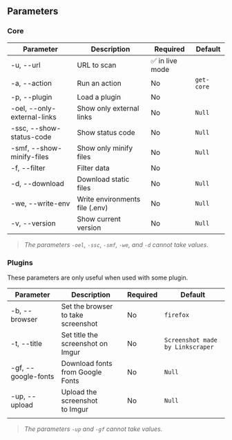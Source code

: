 ## Parameters

### Core

| Parameter                   | Description                    | Required        | Default      |
| --------------------------- | ------------------------------ | --------------- | ------------ |
| -u, --url                   | URL to scan                    | ✅ in live mode |              |
| -a, --action                | Run an action                  | No              | ``get-core`` |
| -p, --plugin                | Load a plugin                  | No              |              |
| -oel, --only-external-links | Show only external links       | No              | `Null`     |
| -ssc, --show-status-code    | Show status code               | No              | `Null`     |
| -smf, --show-minify-files   | Show only minify files         | No              | `Null`     |
| -f, --filter                | Filter data                    | No              |              |
| -d, --download              | Download static files          | No              | `Null`     |
| -we, --write-env            | Write environments file (.env) | No              | `Null`     |
| -v, --version               | Show current version           | No              | `Null`     |

> *The parameters `-oel`, `-ssc`, `-smf`, `-we`, and `-d` cannot take values.*

### Plugins

These parameters are only useful when used with some plugin.

| Parameter           | Description                        | Required | Default                            |
| ------------------- | ---------------------------------- | -------- | ---------------------------------- |
| -b, --browser       | Set the browser to take screenshot | No       | ``firefox``                        |
| -t, --title         | Set title the screenshot on Imgur  | No       | ``Screenshot made by Linkscraper`` |
| -gf, --google-fonts | Download fonts from Google Fonts   | No       | `Null`                           |
| -up, --upload       | Upload the screenshot to Imgur    | No       | `Null`                           |
|                     |                                    |          |                                    |

> *The parameters `-up` and `-gf` cannot take values.*

